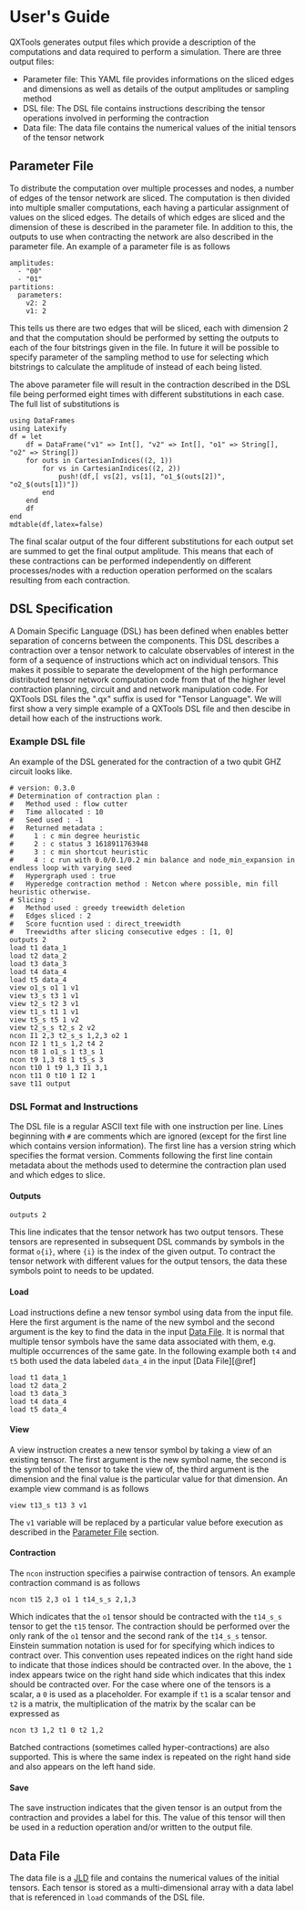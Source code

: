 # User's Guide

QXTools generates output files which provide a description of the computations and data
required to perform a simulation. There are three output files:

- Parameter file: This YAML file provides informations on the sliced edges and dimensions as well
as details of the output amplitudes or sampling method
- DSL file: The DSL file contains instructions describing the tensor operations involved in
performing the contraction
- Data file: The data file contains the numerical values of the initial tensors of the tensor
network

## Parameter File
To distribute the computation over multiple processes and nodes, a number of edges of the tensor
network are sliced. The computation is then divided into multiple smaller computations, each
having a particular assignment of values on the sliced edges. The details of which edges are sliced
and the dimension of these is described in the parameter file. In addition to this, the outputs
to use when contracting the network are also described in the parameter file. An example of a parameter
file is as follows

```
amplitudes:
  - "00"
  - "01"
partitions:
  parameters:
    v2: 2
    v1: 2
```

This tells us there are two edges that will be sliced, each with dimension 2 and that the computation
should be performed by setting the outputs to each of the four bitstrings given in the file. In future
it will be possible to specify parameter of the sampling method to use for selecting which bitstrings
to calculate the amplitude of instead of each being listed.

The above parameter file will result in the contraction described in the DSL file being performed eight times
with different substitutions in each case. The full list of substitutions is

```@eval
using DataFrames
using Latexify
df = let
    df = DataFrame("v1" => Int[], "v2" => Int[], "o1" => String[], "o2" => String[])
    for outs in CartesianIndices((2, 1))
        for vs in CartesianIndices((2, 2))
            push!(df,[ vs[2], vs[1], "o1_$(outs[2])", "o2_$(outs[1])"])
        end
    end
    df
end
mdtable(df,latex=false)
```

The final scalar output of the four different substitutions for each output set are summed to get the
final output amplitude. This means that each of these contractions can be performed independently on
different processes/nodes with a reduction operation performed on the scalars resulting from each contraction.

## DSL Specification

A Domain Specific Language (DSL) has been defined when enables better separation
of concerns between the components. This DSL describes a contraction over a tensor
network to calculate observables of interest in the form of a sequence of instructions
which act on individual tensors. This makes it possible to separate the development
of the high performance distributed tensor network computation code from that of the
higher level contraction planning, circuit and and network manipulation code. For QXTools
DSL files the ".qx" suffix is used for "Tensor Language". We will first show a very
simple example of a QXTools DSL file and then descibe in detail how each of the
instructions work.

### Example DSL file

An example of the DSL generated for the contraction of a two qubit GHZ circuit looks like.

```
# version: 0.3.0
# Determination of contraction plan :
#   Method used : flow cutter
#   Time allocated : 10
#   Seed used : -1
#   Returned metadata :
#     1 : c min degree heuristic
#     2 : c status 3 1618911763948
#     3 : c min shortcut heuristic
#     4 : c run with 0.0/0.1/0.2 min balance and node_min_expansion in endless loop with varying seed
#   Hypergraph used : true
#   Hyperedge contraction method : Netcon where possible, min fill heuristic otherwise.
# Slicing :
#   Method used : greedy treewidth deletion
#   Edges sliced : 2
#   Score fucntion used : direct_treewidth
#   Treewidths after slicing consecutive edges : [1, 0]
outputs 2
load t1 data_1
load t2 data_2
load t3 data_3
load t4 data_4
load t5 data_4
view o1_s o1 1 v1
view t3_s t3 1 v1
view t2_s t2 3 v1
view t1_s t1 1 v1
view t5_s t5 1 v2
view t2_s_s t2_s 2 v2
ncon I1 2,3 t2_s_s 1,2,3 o2 1
ncon I2 1 t1_s 1,2 t4 2
ncon t8 1 o1_s 1 t3_s 1
ncon t9 1,3 t8 1 t5_s 3
ncon t10 1 t9 1,3 I1 3,1
ncon t11 0 t10 1 I2 1
save t11 output
```

### DSL Format and Instructions

The DSL file is a regular ASCII text file with one instruction per line. Lines beginning with `#` are comments which are
ignored (except for the first line which contains version information). The first line has a version string
which specifies the format version. Comments following the first line contain metadata about the methods used
to determine the contraction plan used and which edges to slice.

#### Outputs
```
outputs 2
```

This line indicates that the tensor network has two output tensors. These tensors are represented in subsequent DSL
commands by symbols in the format `o{i}`, where `{i}` is the index of the given output.
To contract the tensor network with different values for the output tensors, the data these symbols point to needs to be updated.

#### Load

Load instructions define a new tensor symbol using data from the input file. Here the first argument is the
name of the new symbol and the second argument is the key to find the data in the input [Data File](@ref).
It is normal that multiple tensor symbols have the same data associated with them, e.g. multiple occurrences of the same
gate. In the following example both `t4` and `t5` both used the data labeled `data_4` in the input [Data File][@ref]

```
load t1 data_1
load t2 data_2
load t3 data_3
load t4 data_4
load t5 data_4
```

#### View

A view instruction creates a new tensor symbol by taking a view of an existing tensor.
The first argument is the new symbol name, the second is the symbol of the tensor to take
the view of, the third argument is the dimension and the final value is the particular value
for that dimension. An example view command is as follows

```
view t13_s t13 3 v1
```

The `v1` variable will be replaced by a particular value before execution as described in
the [Parameter File](@ref) section.

#### Contraction

The `ncon` instruction specifies a pairwise contraction of tensors.
An example contraction command is as follows

```
ncon t15 2,3 o1 1 t14_s_s 2,1,3
```

Which indicates that the `o1` tensor should be contracted with the `t14_s_s` tensor to get the `t15` tensor.
The contraction should be performed over the only rank of the `o1` tensor and the second rank of the `t14_s_s` tensor.
Einstein summation notation is used for for specifying which indices to contract over.
This convention uses repeated indices on the right hand side to indicate that those indices should be contracted over.
In the above, the `1` index appears twice on the right hand side which indicates that this index should be contracted over.
For the case where one of the tensors is a scalar, a `0` is used as a placeholder.
For example if `t1` is a scalar tensor and `t2` is a matrix,
the multiplication of the matrix by the scalar can be expressed as

```
ncon t3 1,2 t1 0 t2 1,2
```

Batched contractions (sometimes called hyper-contractions) are also supported. This is where the same index
is repeated on the right hand side and also appears on the left hand side.

#### Save

The save instruction indicates that the given tensor is an output from the contraction and provides a label for this.
The value of this tensor will then be used in a reduction operation and/or written to the output file.


## Data File

The data file is a [JLD](https://github.com/JuliaIO/JLD.jl) file and contains the numerical values of the initial tensors.
Each tensor is stored as a multi-dimensional array with a data label that is referenced in `load` commands of the DSL file.
